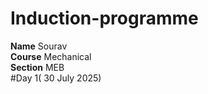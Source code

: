# Induction-programme
**Name** Sourav  
**Course** Mechanical  
**Section** MEB  
#Day 1( 30 July 2025) 
